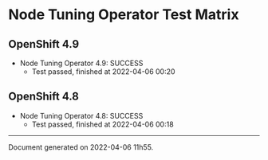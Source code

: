 
Node Tuning Operator Test Matrix
================================

OpenShift 4.9
-------------



* Node Tuning Operator 4.9: SUCCESS
  - Test passed, finished at 2022-04-06 00:20

OpenShift 4.8
-------------



* Node Tuning Operator 4.8: SUCCESS
  - Test passed, finished at 2022-04-06 00:18

---
Document generated on 2022-04-06 11h55.

